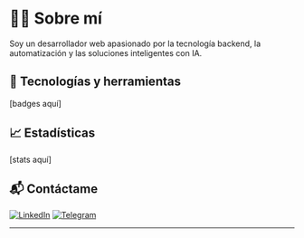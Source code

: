# 👨‍💻 Sobre mí
Soy un desarrollador web apasionado por la tecnología backend, la automatización y las soluciones inteligentes con IA.

## 🚀 Tecnologías y herramientas
[badges aquí]

## 📈 Estadísticas
[stats aquí]

## 📬 Contáctame
[![LinkedIn](https://img.shields.io/badge/-LinkedIn-blue?style=flat&logo=linkedin)](https://linkedin.com/in/tu-perfil)
[![Telegram](https://img.shields.io/badge/-Telegram-2CA5E0?style=flat&logo=telegram)](https://t.me/tuusuario)

---
